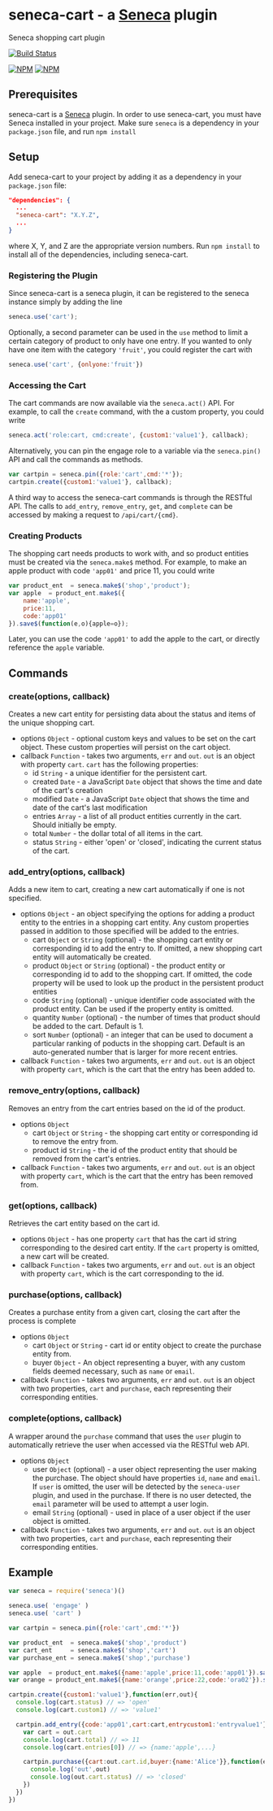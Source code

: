 seneca-cart - a [Seneca](http://senecajs.org) plugin
======================================================

Seneca shopping cart plugin

[![Build Status](https://travis-ci.org/rjrodger/seneca-cart.png?branch=master)](https://travis-ci.org/rjrodger/seneca-cart)

[![NPM](https://nodei.co/npm/seneca-cart.png)](https://nodei.co/npm/seneca-cart/)
[![NPM](https://nodei.co/npm-dl/seneca-cart.png)](https://nodei.co/npm-dl/seneca-cart/)

Prerequisites
-------------

seneca-cart is a [Seneca](http://senecajs.org/) plugin.  In order to use seneca-cart, you must have Seneca installed in your project.  Make sure `seneca` is a dependency in your `package.json` file, and run `npm install`

Setup
-----

Add seneca-cart to your project by adding it as a dependency in your `package.json` file:
```JSON
"dependencies": {
  ...
  "seneca-cart": "X.Y.Z",
  ...
}
```
where X, Y, and Z are the appropriate version numbers. Run `npm install` to install all of the dependencies, including seneca-cart.

### Registering the Plugin

Since seneca-cart is a seneca plugin, it can be registered to the seneca instance simply by adding the line

```JavaScript
seneca.use('cart');
```

Optionally, a second parameter can be used in the `use` method to limit a certain category of product to only have one entry.  If you wanted to only have one item with the category `'fruit'`, you could register the cart with

```JavaScript
seneca.use('cart', {onlyone:'fruit'})
```

### Accessing the Cart

The cart commands are now available via the `seneca.act()` API.  For example, to call the `create` command, with the a custom property, you could write

```JavaScript
seneca.act('role:cart, cmd:create', {custom1:'value1'}, callback);
```

Alternatively, you can pin the engage role to a variable via the `seneca.pin()` API and call the commands as methods.

```JavaScript
var cartpin = seneca.pin({role:'cart',cmd:'*'});
cartpin.create({custom1:'value1'}, callback);
```

A third way to access the seneca-cart commands is through the RESTful API.  The calls to `add_entry`, `remove_entry`, `get`, and `complete` can be accessed by making a request to `/api/cart/{cmd}`.

### Creating Products

The shopping cart needs products to work with, and so product entities must be created via the `seneca.make$` method.  For example, to make an apple product with code `'app01'` and price 11, you could write

```JavaScript
var product_ent  = seneca.make$('shop','product');
var apple  = product_ent.make$({
	name:'apple',
	price:11,
	code:'app01'
}).save$(function(e,o){apple=o});
```

Later, you can use the code `'app01'` to add the apple to the cart, or directly reference the `apple` variable.

Commands
--------

### create(options, callback)
Creates a new cart entity for persisting data about the status and items of the unique shopping cart.
* options `Object` - optional custom keys and values to be set on the cart object.  These custom properties will persist on the cart object.
* callback `Function` - takes two arguments, `err` and `out`.  `out` is an object with property `cart`.  `cart` has the following properties:
	- id `String` - a unique identifier for the persistent cart.
	- created `Date` - a JavaScript `Date` object that shows the time and date of the cart's creation
	- modified `Date` - a JavaScript `Date` object that shows the time and date of the cart's last modification
	- entries `Array` - a list of all product entities currently in the cart.  Should initially be empty.
	- total `Number` - the dollar total of all items in the cart.
	- status `String` - either 'open' or 'closed', indicating the current status of the cart.

### add_entry(options, callback)
Adds a new item to cart, creating a new cart automatically if one is not specified.
* options `Object` - an object specifying the options for adding a product entity to the entries in a shopping cart entity.  Any custom properties passed in addition to those specified will be added to the entries.
	- cart `Object` or `String` (optional) - the shopping cart entity or corresponding id to add the entry to.  If omitted, a new shopping cart entity will automatically be created.
	- product `Object` or `String` (optional) - the product entity or corresponding id to add to the shopping cart.  If omitted, the code property will be used to look up the product in the persistent product entities
	- code `String` (optional) - unique identifier code associated with the product entity.  Can be used if the property entity is omitted.
	- quantity `Number` (optional) - the number of times that product should be added to the cart.  Default is 1.
	- sort `Number` (optional) - an integer that can be used to document a particular ranking of poducts in the shopping cart.  Default is an auto-generated number that is larger for more recent entries.
* callback `Function` - takes two arguments, `err` and `out`. `out` is an object with property `cart`, which is the cart that the entry has been added to.

### remove_entry(options, callback)
Removes an entry from the cart entries based on the id of the product.
* options `Object`
	- cart `Object` or `String` - the shopping cart entity or corresponding id to remove the entry from.
	- product id `String` - the id of the product entity that should be removed from the cart's entries.
* callback `Function` - takes two arguments, `err` and `out`. `out` is an object with property `cart`, which is the cart that the entry has been removed from.

### get(options, callback)
Retrieves the cart entity based on the cart id.
* options `Object` - has one property `cart` that has the cart id string corresponding to the desired cart entity.  If the `cart` property is omitted, a new cart will be created.
* callback `Function` - takes two arguments, `err` and `out`. `out` is an object with property `cart`, which is the cart corresponding to the id.

### purchase(options, callback)
Creates a purchase entity from a given cart, closing the cart after the process is complete
* options `Object`
	- cart `Object` or `String` - cart id or entity object to create the purchase entity from.
	- buyer `Object` - An object representing a buyer, with any custom fields deemed necessary, such as `name` or `email`.
* callback `Function` - takes two arguments, `err` and `out`. `out` is an object with two properties, `cart` and `purchase`, each representing their corresponding entities.

### complete(options, callback)
A wrapper around the `purchase` command that uses the `user` plugin to automatically retrieve the user when accessed via the RESTful web API.
* options `Object`
	- user `Object` (optional) - a user object representing the user making the purchase.  The object should have properties `id`, `name` and `email`.  If `user` is omitted, the user will be detected by the `seneca-user` plugin, and used in the purchase.  If there is no user detected, the `email` parameter will be used to attempt a user login.
	- email `String` (optional) - used in place of a user object if the user object is omitted.
* callback `Function` - takes two arguments, `err` and `out`. `out` is an object with two properties, `cart` and `purchase`, each representing their corresponding entities.


Example
-------

```JavaScript
var seneca = require('seneca')()

seneca.use( 'engage' )
seneca.use( 'cart' )

var cartpin = seneca.pin({role:'cart',cmd:'*'})

var product_ent  = seneca.make$('shop','product')
var cart_ent     = seneca.make$('shop','cart')
var purchase_ent = seneca.make$('shop','purchase')

var apple  = product_ent.make$({name:'apple',price:11,code:'app01'}).save$(function(e,o){apple=o})
var orange = product_ent.make$({name:'orange',price:22,code:'ora02'}).save$(function(e,o){orange=o})

cartpin.create({custom1:'value1'},function(err,out){
  console.log(cart.status) // => 'open'
  console.log(cart.custom1) // => 'value1'

  cartpin.add_entry({code:'app01',cart:cart,entrycustom1:'entryvalue1'},function(err,out){
    var cart = out.cart
    console.log(cart.total) // => 11
    console.log(cart.entries[0]) // => {name:'apple',...}

    cartpin.purchase({cart:out.cart.id,buyer:{name:'Alice'}},function(err,out){
      console.log('out',out)
      console.log(out.cart.status) // => 'closed'
    })
  })
})

```
